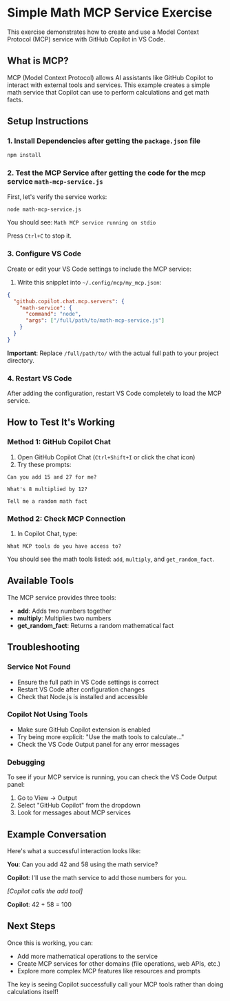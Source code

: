 # Simple Math MCP Service Exercise

This exercise demonstrates how to create and use a Model Context Protocol (MCP) service with GitHub Copilot in VS Code.

## What is MCP?

MCP (Model Context Protocol) allows AI assistants like GitHub Copilot to interact with external tools and services. This example creates a simple math service that Copilot can use to perform calculations and get math facts.

## Setup Instructions

### 1. Install Dependencies after getting the `package.json` file

```bash
npm install
```

### 2. Test the MCP Service after getting the code for the mcp service `math-mcp-service.js`

First, let's verify the service works:

```bash
node math-mcp-service.js
```

You should see: `Math MCP service running on stdio`

Press `Ctrl+C` to stop it.

### 3. Configure VS Code

Create or edit your VS Code settings to include the MCP service:

1. Write this snipplet into `~/.config/mcp/my_mcp.json`:

```json
{
  "github.copilot.chat.mcp.servers": {
    "math-service": {
      "command": "node",
      "args": ["/full/path/to/math-mcp-service.js"]
    }
  }
}
```

**Important**: Replace `/full/path/to/` with the actual full path to your project directory.

### 4. Restart VS Code

After adding the configuration, restart VS Code completely to load the MCP service.

## How to Test It's Working

### Method 1: GitHub Copilot Chat

1. Open GitHub Copilot Chat (`Ctrl+Shift+I` or click the chat icon)
2. Try these prompts:

```
Can you add 15 and 27 for me?
```

```
What's 8 multiplied by 12?
```

```
Tell me a random math fact
```

### Method 2: Check MCP Connection

1. In Copilot Chat, type:
```
What MCP tools do you have access to?
```

You should see the math tools listed: `add`, `multiply`, and `get_random_fact`.

## Available Tools

The MCP service provides three tools:

- **add**: Adds two numbers together
- **multiply**: Multiplies two numbers
- **get_random_fact**: Returns a random mathematical fact

## Troubleshooting

### Service Not Found
- Ensure the full path in VS Code settings is correct
- Restart VS Code after configuration changes
- Check that Node.js is installed and accessible

### Copilot Not Using Tools
- Make sure GitHub Copilot extension is enabled
- Try being more explicit: "Use the math tools to calculate..."
- Check the VS Code Output panel for any error messages

### Debugging
To see if your MCP service is running, you can check the VS Code Output panel:
1. Go to View → Output
2. Select "GitHub Copilot" from the dropdown
3. Look for messages about MCP services

## Example Conversation

Here's what a successful interaction looks like:

**You**: Can you add 42 and 58 using the math service?

**Copilot**: I'll use the math service to add those numbers for you.

*[Copilot calls the add tool]*

**Copilot**: 42 + 58 = 100

## Next Steps

Once this is working, you can:
- Add more mathematical operations to the service
- Create MCP services for other domains (file operations, web APIs, etc.)
- Explore more complex MCP features like resources and prompts

The key is seeing Copilot successfully call your MCP tools rather than doing calculations itself!
